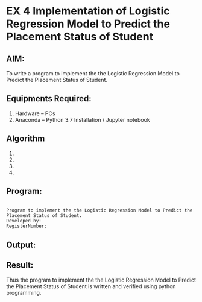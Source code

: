 # EX 4 Implementation of Logistic Regression Model to Predict the Placement Status of Student

## AIM:
To write a program to implement the the Logistic Regression Model to Predict the Placement Status of Student.

## Equipments Required:
1. Hardware – PCs
2. Anaconda – Python 3.7 Installation / Jupyter notebook

## Algorithm
1. 
2. 
3. 
4. 

## Program:
```

Program to implement the the Logistic Regression Model to Predict the Placement Status of Student.
Developed by: 
RegisterNumber:  

```

## Output:


## Result:
Thus the program to implement the the Logistic Regression Model to Predict the Placement Status of Student is written and verified using python programming.

